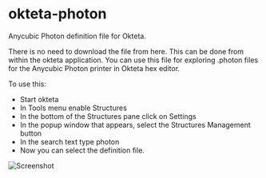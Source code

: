 # okteta-photon
Anycubic Photon definition file for Okteta.

There is no need to download the file from here. This can be done from within the okteta application.
You can use this file for exploring .photon files for the Anycubic Photon printer in Okteta hex editor.

To use this:
- Start okteta
- In Tools menu enable Structures
- In the bottom of the Structures pane click on Settings
- In the popup window that appears, select the Structures Management button
- In the search text type photon
- Now you can select the definition file.

![Screenshot](OktetaScreenShot.png.png)
